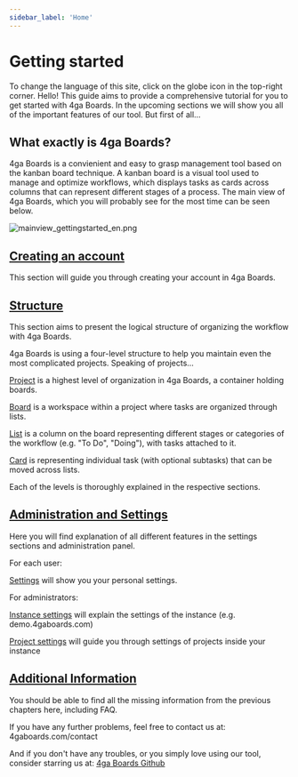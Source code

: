 ```yaml
---
sidebar_label: 'Home'
---
```


# Getting started
To change the language of this site, click on the globe icon in the top-right corner.
Hello! This guide aims to provide a comprehensive tutorial for you to get started with 4ga Boards. In the upcoming sections we will show you all of the important features of our tool. But first of all...
## What exactly is 4ga Boards?
4ga Boards is a convienient and easy to grasp management tool based on the kanban board technique. A kanban board is a visual tool used to manage and optimize workflows, which displays tasks as cards across columns that can represent different stages of a process. The main view of 4ga Boards, which you will probably see for the most time can be seen below.

![mainview_gettingstarted_en.png](../mainviewgettingstarted_en.png)



## [Creating an account](/account)

This section will guide you through creating your account in 4ga Boards.

## [Structure](/structure)

This section aims to present the logical structure of organizing the workflow with 4ga Boards. 

4ga Boards is using a four-level structure to help you maintain even the most complicated projects. Speaking of projects...

[Project](/project) is a highest level of organization in 4ga Boards, a container holding boards.

[Board](/board) is a workspace within a project where tasks are organized through lists.

[List](/list) is a column on the board representing different stages or categories of the workflow (e.g. "To Do", "Doing"), with tasks attached to it.

[Card](/card) is representing individual task (with optional subtasks) that can be moved across lists.

Each of the levels is thoroughly explained in the respective sections.


## [Administration and Settings](/admin-settings)

Here you will find explanation of all different features in the settings sections and administration panel.

For each user:

[Settings](/settings) will show you your personal settings.

For administrators:

[Instance settings](/instance-settings) will explain the settings of the instance (e.g. demo.4gaboards.com)

[Project settings](/project-settings) will guide you through settings of projects inside your instance


## [Additional Information](/additional-info)
You should be able to find all the missing information from the previous chapters here, including FAQ. 

If you have any further problems, feel free to contact us at: 4gaboards.com/contact

And if you don't have any troubles, or you simply love using our tool, consider starring us at: [4ga Boards Github](https://github.com/RARgames/4gaBoards) 
